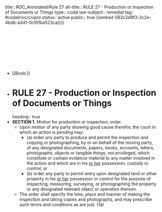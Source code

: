 title:: ROC_Annotated/Rule 27
alt-title:: RULE 27 - Production or Inspection of Documents or Things
type:: codal
law-subject:: remedial
tag:: #codal/roc/civpro
status:: active
public:: true
{{embed ((62c2d9f3-2c2e-4bdb-a3d1-0c191ba523ca))}}

- [[Book:]] ![Noche Vol 1, 2021 ed., RULE 27](../assets/VOL1_NOCHE_2021_RULE27.pdf)
- # RULE 27 - Production or Inspection of Documents or Things
  heading:: true
- **SECTION 1.** Motion for production or inspection; order.
	- Upon motion of any party showing good cause therefor, the court in which an action is pending may:
		- (a) order any party to produce and permit the inspection and copying or photographing, by or on behalf of the moving party, of any designated documents, papers, books, accounts, letters, photographs, objects or tangible things, not privileged, which constitute or contain evidence material to any matter involved in the action and which are in his <ins>or her</ins> possession, custody or control; or
		- (b) order any party to permit entry upon designated land or other property in his <ins>or her</ins> possession or control for the purpose of inspecting, measuring, surveying, or photographing the property or any designated relevant object or operation thereon.
	- The order shall specify the time, place and manner of making the inspection and taking copies and photographs, and may prescribe such terms and conditions as are just. (1a)